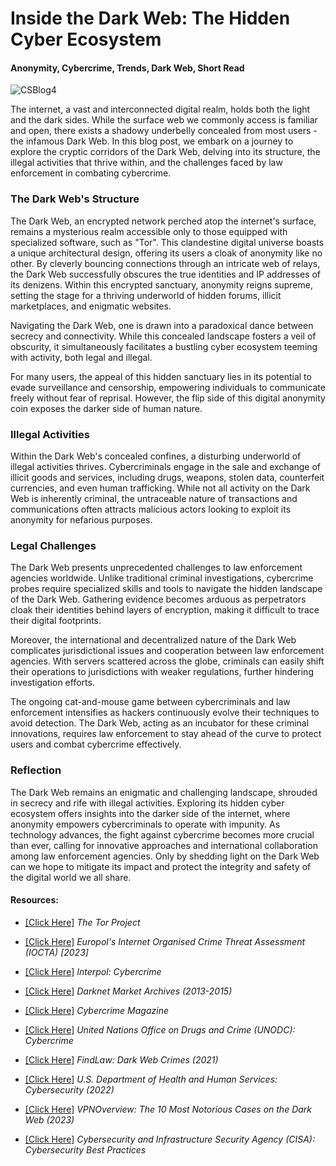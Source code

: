 # Inside the Dark Web: The Hidden Cyber Ecosystem
#### Anonymity, Cybercrime, Trends, Dark Web, Short Read

![CSBlog4](https://github.com/CJanecka/My-Blog/assets/131223318/ba603f4e-0ce8-4324-8b81-e0306f78e873)

The internet, a vast and interconnected digital realm, holds both the light and the dark sides. While the surface web we commonly access is familiar and open, there exists a shadowy underbelly concealed from most users - the infamous Dark Web. In this blog post, we embark on a journey to explore the cryptic corridors of the Dark Web, delving into its structure, the illegal activities that thrive within, and the challenges faced by law enforcement in combating cybercrime.

### The Dark Web's Structure

The Dark Web, an encrypted network perched atop the internet's surface, remains a mysterious realm accessible only to those equipped with specialized software, such as "Tor". This clandestine digital universe boasts a unique architectural design, offering its users a cloak of anonymity like no other. By cleverly bouncing connections through an intricate web of relays, the Dark Web successfully obscures the true identities and IP addresses of its denizens. Within this encrypted sanctuary, anonymity reigns supreme, setting the stage for a thriving underworld of hidden forums, illicit marketplaces, and enigmatic websites.

Navigating the Dark Web, one is drawn into a paradoxical dance between secrecy and connectivity. While this concealed landscape fosters a veil of obscurity, it simultaneously facilitates a bustling cyber ecosystem teeming with activity, both legal and illegal.

For many users, the appeal of this hidden sanctuary lies in its potential to evade surveillance and censorship, empowering individuals to communicate freely without fear of reprisal. However, the flip side of this digital anonymity coin exposes the darker side of human nature.

### Illegal Activities

Within the Dark Web's concealed confines, a disturbing underworld of illegal activities thrives. Cybercriminals engage in the sale and exchange of illicit goods and services, including drugs, weapons, stolen data, counterfeit currencies, and even human trafficking. While not all activity on the Dark Web is inherently criminal, the untraceable nature of transactions and communications often attracts malicious actors looking to exploit its anonymity for nefarious purposes.

### Legal Challenges

The Dark Web presents unprecedented challenges to law enforcement agencies worldwide. Unlike traditional criminal investigations, cybercrime probes require specialized skills and tools to navigate the hidden landscape of the Dark Web. Gathering evidence becomes arduous as perpetrators cloak their identities behind layers of encryption, making it difficult to trace their digital footprints.

Moreover, the international and decentralized nature of the Dark Web complicates jurisdictional issues and cooperation between law enforcement agencies. With servers scattered across the globe, criminals can easily shift their operations to jurisdictions with weaker regulations, further hindering investigation efforts.

The ongoing cat-and-mouse game between cybercriminals and law enforcement intensifies as hackers continuously evolve their techniques to avoid detection. The Dark Web, acting as an incubator for these criminal innovations, requires law enforcement to stay ahead of the curve to protect users and combat cybercrime effectively.

### Reflection

The Dark Web remains an enigmatic and challenging landscape, shrouded in secrecy and rife with illegal activities. Exploring its hidden cyber ecosystem offers insights into the darker side of the internet, where anonymity empowers cybercriminals to operate with impunity. As technology advances, the fight against cybercrime becomes more crucial than ever, calling for innovative approaches and international collaboration among law enforcement agencies. Only by shedding light on the Dark Web can we hope to mitigate its impact and protect the integrity and safety of the digital world we all share.

#### Resources:

- [[Click Here]](https://www.torproject.org/) *The Tor Project*

- [[Click Here]](https://www.europol.europa.eu/publications-events/main-reports/iocta-report) *Europol's Internet Organised Crime Threat Assessment (IOCTA) [2023]*

- [[Click Here]](https://www.interpol.int/en/Crimes/Cybercrime) *Interpol: Cybercrime*

- [[Click Here]](https://www.gwern.net/DNM-archives) *Darknet Market Archives (2013-2015)*

- [[Click Here]](https://cybersecurityventures.com/cybercrime-magazine/) *Cybercrime Magazine*

- [[Click Here]](https://www.unodc.org/unodc/en/cybercrime/home) *United Nations Office on Drugs and Crime (UNODC): Cybercrime*

- [[Click Here]](https://www.findlaw.com/criminal/criminal-charges/dark-web-crimes.html) *FindLaw: Dark Web Crimes (2021)*

- [[Click Here]](https://www.hhs.gov/about/agencies/asa/ocio/cybersecurity/index.html) *U.S. Department of Health and Human Services: Cybersecurity (2022)*

- [[Click Here]](https://vpnoverview.com/privacy/anonymous-browsing/notorious-dark-web-cases/) *VPNOverview: The 10 Most Notorious Cases on the Dark Web (2023)*

- [[Click Here]](https://www.cisa.gov/cybersecurity) *Cybersecurity and Infrastructure Security Agency (CISA): Cybersecurity Best Practices*
